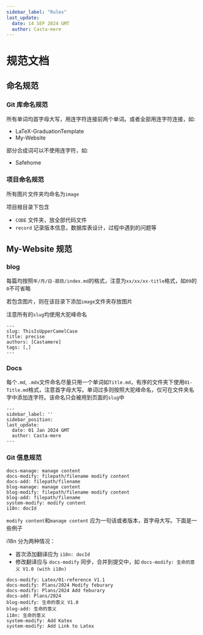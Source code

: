```yaml
---
sidebar_label: "Rules"
last_update:
  date: 14 SEP 2024 GMT
  author: Casta-mere
---
```


# 规范文档

## 命名规范

### Git 库命名规范

所有单词均首字母大写，用连字符连接前两个单词。或者全部用连字符连接，如:

- LaTeX-GraduationTemplate
- My-Website

部分合成词可以不使用连字符，如:

- Safehome

### 项目命名规范

所有图片文件夹均命名为`image`

项目根目录下包含

- `CODE` 文件夹，放全部代码文件
- `record` 记录版本信息，数据库表设计，过程中遇到的问题等

## My-Website 规范

### blog

每篇均按照`年/月/日-题目/index.md`的格式，注意为`xx/xx/xx-title`格式，如`09`的`0`不可省略

若包含图片，则在该目录下添加`image`文件夹存放图片

注意所有的`slug`均使用大驼峰命名

```
---
slug: ThisIsUpperCamelCase
title: precise
authors: [Castamere]
tags: [,]
---
```

### Docs

每个`.md`, `.mdx`文件命名尽量只用一个单词如`Title.md`，有序的文件夹下使用`01-Title.md`格式，注意首字母大写。单词过多则按照大驼峰命名，仅可在文件夹名字中添加连字符。该命名只会被用到页面的`slug`中

```
---
sidebar_label: ''
sidebar_position:
last_update:
  date: 01 Jan 2024 GMT
  author: Casta-mere
---
```

### Git 信息规范

```
docs-manage: manage content
docs-modify: filepath/filename modify content
docs-add: filepath/filename
blog-manage: manage content
blog-modify: filepath/filename modify content
blog-add: filepath/filename
system-modify: modify content
i18n: docId
```

`modify content`和`manage content` 应为一句话或者版本，首字母大写。下面是一些例子

i18n 分为两种情况：

- 首次添加翻译应为 `i18n: docId`
- 修改翻译应与 `docs-modify` 同步，合并到提交中，如 `docs-modify: 生命的意义 V1.0 (with i18n)`

```
docs-modify: Latex/01-reference V1.1
docs-modify: Plans/2024 Modify feburary
docs-modify: Plans/2024 Add feburary
docs-add: Plans/2024
blog-modify: 生命的意义 V1.0
blog-add: 生命的意义
i18n: 生命的意义
system-modify: Add Katex
system-modify: Add Link to Latex
```
